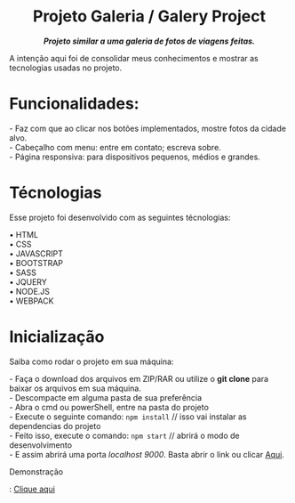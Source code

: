 <h1 align="center">Projeto Galeria / Galery Project</h1>
<p align="center" style="font-weight: bold;font-style: italic;">Projeto similar a uma galeria de fotos de viagens feitas.</p>

A intenção aqui foi de consolidar meus conhecimentos e mostrar as tecnologias usadas no projeto.

<h1>Funcionalidades:</h1> 
- Faz com que ao clicar nos botões implementados, mostre fotos da cidade alvo. <br>
- Cabeçalho com menu: entre em contato; escreva sobre. <br>
- Página responsiva: para dispositivos pequenos, médios e grandes. <br>

<h1>Técnologias</h1>
<p>Esse projeto foi desenvolvido com as seguintes técnologias:</p>
• HTML <br>
• CSS <br>
• JAVASCRIPT <br>
• BOOTSTRAP <br>
• SASS <br>
• JQUERY <br>
• NODE.JS <br>
• WEBPACK <br>

<h1>Inicialização</h1>
<p>Saiba como rodar o projeto em sua máquina:</p>
- Faça o download dos arquivos em ZIP/RAR ou utilize o <strong>git clone</strong> para baixar os arquivos em sua máquina. <br>
- Descompacte em alguma pasta de sua preferência <br>
- Abra o cmd ou powerShell, entre na pasta do projeto <br>
- Execute o seguinte comando: <code>npm install</code> // isso vai instalar as dependencias do projeto <br>
- Feito isso, execute o comando: <code>npm start</code> // abrirá o modo de desenvolvimento <br>
- E assim abrirá uma porta <i>localhost 9000</i>. Basta abrir o link ou clicar <a href="http://localhost:9000/">Aqui</a>. <br>

<p>Demonstração</p>:
<a href="https://github.com/lucascpr94/galery_project/blob/main/src/assets/Galeria%20de%20Fotos%20.gif">Clique aqui</a>


